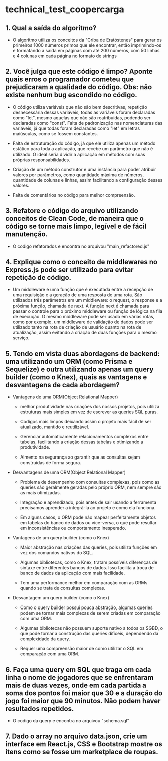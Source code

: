 # technical_test_coopercarga

## 1. Qual a saída do algoritmo?

- O algoritmo utiliza os conceitos da "Criba de Eratóstenes" para gerar os primeiros 1000 números primos que ele encontrar, então imprimindo-os e formatando a saída em páginas com até 200 números, com 50 linhas e 4 colunas em cada página no formato de strings

## 2. Você julga que este código é limpo? Aponte quais erros o programador cometeu que prejudicaram a qualidade do código. Obs: não existe nenhum bug escondido no código.

- O código utiliza variáveis que não são bem descritivas, repetição desnecessária dessas variáveis, todas as variáveis foram declaradas como "let", mesmo aquelas que não são reatribuídas, podendo ser declaradas como "const". Falta de padronização nas nomenclaturas das variáveis, já que todas foram declaradas como "let" em letras maiúsculas, como se fossem constantes.

- Falta de estruturação do código, já que ele utiliza apenas um método estático para toda a aplicação, que recebe um parâmetro que não é utilizado. O ideal seria dividir a aplicação em métodos com suas próprias responsabilidades.

- Criação de um método construtor e uma instância para poder atribuir valores por parâmetros, como quantidade máxima de números, quantidade de colunas e linhas, assim facilitando a configuração desses valores.

- Falta de comentários no código para melhor compreensão.

## 3. Refatore o código do arquivo utilizando conceitos de Clean Code, de maneira que o código se torne mais limpo, legível e de fácil manutenção.

- O codigo refatorados e encontra no arquivou "main_refactored.js"

## 4. Explique como o conceito de middlewares no Express.js pode ser utilizado para evitar repetição de código.

- Um middleware é uma função que é executada entre a recepção de uma requisição e a geração de uma resposta de uma rota. São utilizados três parâmetros em um middleware: o request, o response e a próxima função, chamada de next. A função next é chamada para passar o controle para o próximo middleware ou função de lógica na fila de execução. O mesmo middleware pode ser usado em várias rotas, como por exemplo, um middleware de validação de dados pode ser utilizado tanto na rota de criação de usuário quanto na rota de atualização, assim evitando a criação de duas funções para o mesmo serviço.

## 5. Tendo em vista duas abordagens de backend: uma utilizando um ORM (como Prisma e Sequelize) e outra utilizando apenas um query builder (como o Knex), quais as vantagens e desvantagens de cada abordagem?

- Vantagens de uma ORM(Object Relational Mapper)

  - melhor produtividade nas criações dos nossos projetos, pois utiliza estruturas mais simples em vez de escrever as queries SQL puras.

  - Codigos mais limpos deixando assim o projeto mais fácil de ser atualizado, mantido e reutilizável.

  - Gerenciar automaticamente relacionamentos complexos entre tabelas, facilitando a criação dessas tabelas e otimizando a produtividade.

  - Almento na segurança ao garantir que as consultas sejam construídas de forma segura.

- Desvantagens de uma ORM(Object Relational Mapper)

  - Problema de desempenho com consultas complexas, pois como as queries são geralmente geradas pelo próprio ORM, nem sempre são as mais otimizadas.

  - Integração e aprendizado, pois antes de sair usando a ferramenta precisamos aprender a integrá-la ao projeto e como ela funciona.

  - Em alguns casos, o ORM pode não mapear perfeitamente objetos em tabelas do banco de dados ou vice-versa, o que pode resultar em inconsistências ou comportamento inesperado.

- Vantagens de um query builder (como o Knex)

  - Maior abstração nas criações das queries, pois utiliza funções em vez dos comandos nativos do SQL.

  - Algumas bibliotecas, como o Knex, tratam possíveis diferenças de sintaxe entre diferentes bancos de dados. Isso facilita a troca de banco de dados da aplicação com mais facilidade.

  - Tem uma performance melhor em comparação com as ORMs quando se trata de consultas complexas.

- Desvantagem um query builder (como o Knex)

  - Como o query builder possui pouca abstração, algumas queries podem se tornar mais complexas de serem criadas em comparação com uma ORM.

  - Algumas bibliotecas não possuem suporte nativo a todos os SGBD, o que pode tornar a construção das queries difíceis, dependendo da complexidade da query.

  - Requer uma compreensão maior de como utilizar o SQL em comparação com uma ORM.

## 6. Faça uma query em SQL que traga em cada linha o nome de jogadores que se enfrentaram mais de duas vezes, onde em cada partida a soma dos pontos foi maior que 30 e a duração do jogo foi maior que 90 minutos. Não podem haver resultados repetidos.

- O codigo da query e encontra no arquivou "schema.sql"

## 7. Dado o array no arquivo data.json, crie um interface em React.js, CSS e Bootstrap mostre os itens como se fosse um marketplace de roupas.
